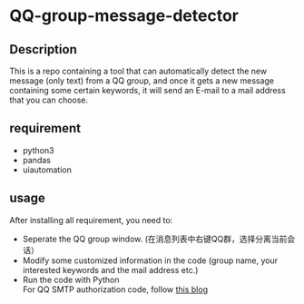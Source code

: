 # QQ-group-message-detector
## Description
This is a repo containing a tool that can automatically detect the new message (only text) from a QQ group, and once it gets a new message containing some certain keywords, it will send an E-mail to a mail address that you can choose.
## requirement
- python3
- pandas
- uiautomation
## usage
After installing all requirement, you need to:  
- Seperate the QQ group window. (在消息列表中右键QQ群，选择分离当前会话）
- Modify some customized information in the code (group name, your interested keywords and the mail address etc.)
- Run the code with Python  
For QQ SMTP authorization code, follow [this blog](https://blog.csdn.net/mao_hui_fei/article/details/105548814)
